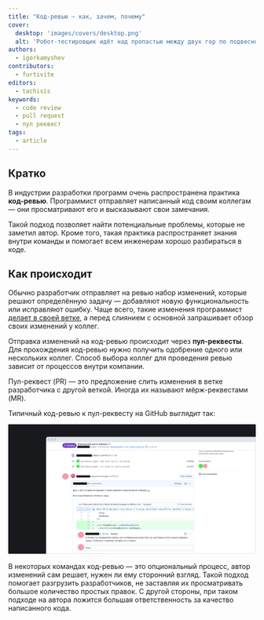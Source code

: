 ```yaml
---
title: "Код-ревью — как, зачем, почему"
cover:
  desktop: 'images/covers/desktop.png'
  alt: 'Робот-тестировщик идёт над пропастью между двух гор по подвесному мосту, который обрывается пунктиром'
authors:
  - igorkamyshev
contributors:
  - furtivite
editors:
  - tachisis
keywords:
  - code review
  - pull request
  - пул реквест
tags:
  - article
---
```


## Кратко

В индустрии разработки программ очень распространена практика **код-ревью**. Программист отправляет написанный код своим коллегам — они просматривают его и высказывают свои замечания.

Такой подход позволяет найти потенциальные проблемы, которые не заметил автор. Кроме того, такая практика распространяет знания внутри команды и помогает всем инженерам хорошо разбираться в коде.

## Как происходит

Обычно разработчик отправляет на ревью набор изменений, которые решают определённую задачу — добавляют новую функциональность или исправляют ошибку. Чаще всего, такие изменения программист [делает в своей ветке](/js/tools/version-control/), а перед слиянием с основной запрашивает обзор своих изменений у коллег.

Отправка изменений на код-ревью происходит через **пул-реквесты**. Для прохождения код-ревью нужно получить одобрение одного или нескольких коллег. Способ выбора коллег для проведения ревью зависит от процессов внутри компании.

Пул-реквест (PR) — это предложение слить изменения в ветке разработчика с другой веткой. Иногда их называют мёрж-реквестами (MR).

Типичный код-ревью к пул-реквесту на GitHub выглядит так:

![Пример обсуждения в пул-реквесте](images/1.png)

В некоторых командах код-ревью — это опциональный процесс, автор изменений сам решает, нужен ли ему сторонний взгляд. Такой подход помогает разгрузить разработчиков, не заставляя их просматривать большое количество простых правок. С другой стороны, при таком подходе на автора ложится большая ответственность за качество написанного кода.

